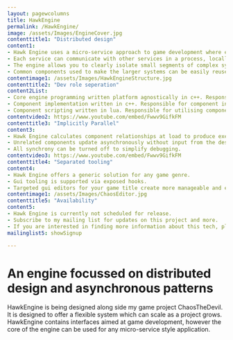 ```yaml
---
layout: pagewcolumns
title: HawkEngine
permalink: /HawkEngine/
image: /assets/Images/EngineCover.jpg
contenttitle1: "Distributed design"
content1: 
- Hawk Engine uses a micro-service approach to game development where each game component is treated as a separate micro-system. 
- Each service can communicate with other services in a process, locally, or across network.
- The engine allows you to clearly isolate small segments of complex systems to speed up development.
- Common components used to make the larger systems can be easily reused, aiding development efficiency.
contentimage1: /assets/Images/HawkEngineStructure.jpg
contenttitle2: "Dev role seperation"
content2List:
- Core engine programming written platform agnostically in c++. Responsible for core features, memory management, game loop and interfaces
- Component implementation written in c++. Responsible for component interface implementation to create functionality for features like graphics devices and physics engines.
- Component scripting written in lua. Responsible for utilising components, adding custom game scripting and overall game design.
contentvideo2: https://www.youtube.com/embed/Fwwv9GifkFM
contenttitle3: "Implicitly Parallel"
content3: 
- Hawk Engine calculates component relationships at load to produce execution order.
- Unrelated components update asynchronously without input from the designer.
- All synchrony can be turned off to simplify debugging.
contentvideo3: https://www.youtube.com/embed/Fwwv9GifkFM
contenttitle4: "Separated tooling"
content4: 
- Hawk Engine offers a generic solution for any game genre.
- Gui tooling is supported via exposed hooks.
- Targeted gui editors for your game title create more manageable and efficient game development workflows.
contentimage1: /assets/Images/ChaosEditor.jpg
contenttitle5: "Availability"
content5: 
- Hawk Engine is currently not scheduled for release.
- Subscribe to my mailing list for updates on this project and more.
- If you are interested in finding more information about this tech, please visit my general enquires page.
mailinglist5: showSignup

---
```


# An engine focussed on distributed design and asynchronous patterns
HawkEngine is being designed along side my game project ChaosTheDevil. It is designed to offer a flexible system which can scale as a project grows. HawkEngine contains interfaces aimed at game development, however the core of the engine can be used for any micro-service style application.
